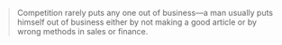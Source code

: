 > Competition rarely puts any one out of business—a man usually puts himself out of business either by not making a good article or by wrong methods in sales or finance.
